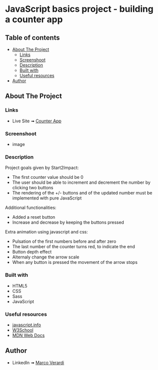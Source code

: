 
# JavaScript basics project - building a counter app

## Table of contents

- [About The Project](#about-the-project)
  - [Links](#links)
  - [Screenshoot](#screenshoot)
  - [Description](#description)
  - [Built with](#built-with)
  - [Useful resources](#useful-resources)
- [Author](#author)

## About The Project

### Links

- Live Site ➟ [Counter App](https://incrementing-decrementing.netlify.app/)

### Screenshoot

- image

### Description

Project goals given by Start2Impact:

- The first counter value should be 0
- The user should be able to increment and decrement the number by clicking two buttons
- The rendering of the +/- buttons and of the updated number must be implemented with pure JavaScript

Additional functionalities:
- Added a reset button
- Increase and decrease by keeping the buttons pressed

Extra animation using javascript and css:
- Pulsation of the first numbers before and after zero
- The last number of the counter turns red, to indicate the end
- Button depth effect
- Alternaly change the arrow scale
- When any button is pressed the movement of the arrow stops

### Built with

- HTML5 
- CSS
- Sass
- JavaScript

### Useful resources

- [javascript.info](https://javascript.info/)
- [W3School](https://www.w3schools.com/)
- [MDN Web Docs](https://developer.mozilla.org/en-US/)

## Author
- LinkedIn ➟ [Marco Verardi](https://www.linkedin.com/in/marco-verardi-664555150/)
